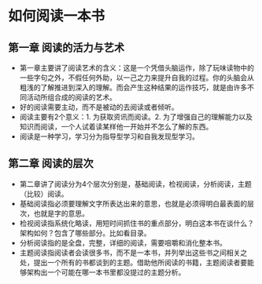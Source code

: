 # 如何阅读一本书
## 第一章 阅读的活力与艺术
- 第一章主要讲了阅读艺术的含义：这是一个凭借头脑运作，除了玩味读物中的一些字句之外，不假任何外助，以一己之力来提升自我的过程。你的头脑会从粗浅的了解推进到深入的理解。而会产生这种结果的运作技巧，就是由许多不同活动所组合成的阅读的艺术。
- 好的阅读需要主动，而不是被动的去阅读或者倾听。
- 阅读主要有2个意义：1. 为获取资讯而阅读。2. 为了增强自己的理解能力以及知识而阅读，一个人试着读某样他一开始并不怎么了解的东西。
- 阅读是一种学习，学习分为指导型学习和自我发现型学习。

## 第二章 阅读的层次
- 第二章讲了阅读分为4个层次分别是，基础阅读，检视阅读，分析阅读，主题（比较）阅读。
- 基础阅读指必须要理解文字所表达出来的意思，也就是必须得明白最表面的层次，也就是字的意思。
- 检视阅读指系统化略读，用短时间抓住书的重点部分，明白这本书在谈什么？架构如何？包含了哪些部分。比如看目录。
- 分析阅读指的是全盘，完整，详细的阅读，需要咀嚼和消化整本书。
- 主题阅读指阅读者会读很多书，而不是一本书，并列举出这些书之间相关之处，提出一个所有的书都谈到的主题。借助他所阅读的书籍，主题阅读者要能够架构出一个可能在哪一本书里都没提过的主题分析。